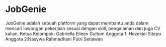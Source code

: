 # JobGenie
JobGenie adalah sebuah platform yang dapat membantu anda dalam mencari lowongan pekerjaan sesuai dengan skill, pengalaman dan juga CV kalian.
Ketua Kelompok: Gabriella Eileen Gultom
Anggota 1: Hezekiel Sitepu
Anggota 2:Nasywa Rahmadhani Putri Setiawan
